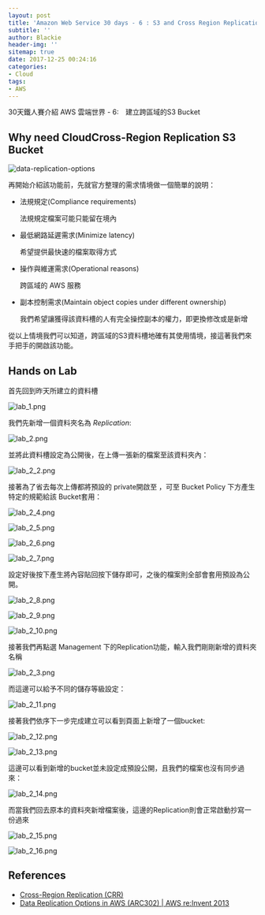 ```yaml
---
layout: post
title: 'Amazon Web Service 30 days - 6 : S3 and Cross Region Replication'
subtitle: ''
author: Blackie
header-img: ''
sitemap: true
date: 2017-12-25 00:24:16
categories:
- Cloud
tags:
- AWS
---
```


30天鐵人賽介紹 AWS 雲端世界 - 6:　建立跨區域的S3 Bucket

<!-- More -->

## Why need CloudCross-Region Replication S3 Bucket ##

![data-replication-options](data-replication-options.jpg)

再開始介紹該功能前，先就官方整理的需求情境做一個簡單的說明：

- 法規規定(Compliance requirements)

    法規規定檔案可能只能留在境內

- 最低網路延遲需求(Minimize latency)

    希望提供最快速的檔案取得方式

- 操作與維運需求(Operational reasons)

    跨區域的 AWS 服務

- 副本控制需求(Maintain object copies under different ownership)

    我們希望讓獲得該資料槽的人有完全操控副本的權力，即更換修改或是新增

從以上情境我們可以知道，跨區域的S3資料槽地確有其使用情境，接這著我們來手把手的開啟該功能。

## Hands on Lab ##

首先回到昨天所建立的資料槽

![lab_1.png](lab_1.png)

我們先新增一個資料夾名為 *Replication*:

![lab_2.png](lab_2.png)

並將此資料槽設定為公開後，在上傳一張新的檔案至該資料夾內：

![lab_2_2.png](lab_2_2.png)

接著為了省去每次上傳都將預設的 private開啟至 ，可至 Bucket Policy 下方產生特定的規範給該 Bucket套用：

![lab_2_4.png](lab_2_4.png)

![lab_2_5.png](lab_2_5.png)

![lab_2_6.png](lab_2_6.png)

![lab_2_7.png](lab_2_7.png)

設定好後按下產生將內容貼回按下儲存即可，之後的檔案則全部會套用預設為公開。

![lab_2_8.png](lab_2_8.png)

![lab_2_9.png](lab_2_9.png)

![lab_2_10.png](lab_2_10.png)

接著我們再點選 Management 下的Replication功能，輸入我們剛剛新增的資料夾名稱

![lab_2_3.png](lab_2_3.png)

而這邊可以給予不同的儲存等級設定：

![lab_2_11.png](lab_2_11.png)

接著我們依序下一步完成建立可以看到頁面上新增了一個bucket:

![lab_2_12.png](lab_2_12.png)

![lab_2_13.png](lab_2_13.png)

這邊可以看到新增的bucket並未設定成預設公開，且我們的檔案也沒有同步過來：

![lab_2_14.png](lab_2_14.png)

而當我們回去原本的資料夾新增檔案後，這邊的Replication則會正常啟動抄寫一份過來

![lab_2_15.png](lab_2_15.png)

![lab_2_16.png](lab_2_16.png)

## References ##

- [Cross-Region Replication (CRR)](http://docs.aws.amazon.com/AmazonS3/latest/dev/crr.html)
- [Data Replication Options in AWS (ARC302) | AWS re:Invent 2013](https://www.slideshare.net/AmazonWebServices/massive-message-processing-with-amazon-sqs-and-amazon-dynamodb-arc301-aws-reinvent-2013-28420896)